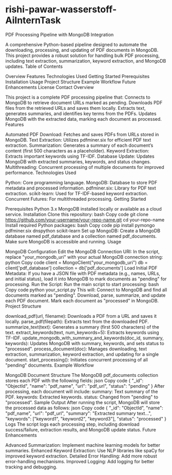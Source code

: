 # rishi-pawar-wasserstoff-AiInternTask
PDF Processing Pipeline with MongoDB Integration

A comprehensive Python-based pipeline designed to automate the downloading, processing, and updating of PDF documents in MongoDB. This project provides a robust solution for handling bulk PDF processing, including text extraction, summarization, keyword extraction, and MongoDB updates.
Table of Contents

Overview
Features
Technologies Used
Getting Started
Prerequisites
Installation
Usage
Project Structure
Example Workflow
Future Enhancements
License
Contact
Overview

This project is a complete PDF processing pipeline that:
Connects to MongoDB to retrieve document URLs marked as pending.
Downloads PDF files from the retrieved URLs and saves them locally.
Extracts text, generates summaries, and identifies key terms from the PDFs.
Updates MongoDB with the extracted data, marking each document as processed.
Features

Automated PDF Download: Fetches and saves PDFs from URLs stored in MongoDB.
Text Extraction: Utilizes pdfminer.six for efficient PDF text extraction.
Summarization: Generates a summary of each document’s content (first 500 characters as a placeholder).
Keyword Extraction: Extracts important keywords using TF-IDF.
Database Update: Updates MongoDB with extracted summaries, keywords, and status changes.
Multithreading: Concurrent processing of multiple documents for improved performance.
Technologies Used

Python: Core programming language.
MongoDB: Database to store PDF metadata and processed information.
pdfminer.six: Library for PDF text extraction.
scikit-learn: Used for TF-IDF-based keyword extraction.
Concurrent Futures: For multithreaded processing.
Getting Started

Prerequisites
Python 3.x
MongoDB installed locally or available as a cloud service.
Installation
Clone this repository:
bash
Copy code
git clone https://github.com/your-username/your-repo-name.git
cd your-repo-name
Install required Python packages:
bash
Copy code
pip install pymongo pdfminer.six dnspython scikit-learn
Set up MongoDB:
Create a MongoDB database named pdf_database and a collection named pdf_documents.
Make sure MongoDB is accessible and running.
Usage

MongoDB Configuration
Edit the MongoDB Connection URI:
In the script, replace "your_mongodb_uri" with your actual MongoDB connection string:
python
Copy code
client = MongoClient("your_mongodb_uri")
db = client['pdf_database']
collection = db['pdf_documents']
Load Initial PDF Metadata:
If you have a JSON file with PDF metadata (e.g., names, URLs, and initial status), load it into MongoDB to mark documents as "pending" for processing.
Run the Script:
Run the main script to start processing:
bash
Copy code
python your_script.py
This will:
Connect to MongoDB and find all documents marked as "pending".
Download, parse, summarize, and update each PDF document.
Mark each document as "processed" in MongoDB.
Project Structure

download_pdf(url, filename): Downloads a PDF from a URL and saves it locally.
parse_pdf(filepath): Extracts text from the downloaded PDF.
summarize_text(text): Generates a summary (first 500 characters) of the text.
extract_keywords(text, num_keywords=5): Extracts keywords using TF-IDF.
update_mongodb_with_summary_and_keywords(doc_id, summary, keywords): Updates MongoDB with summary, keywords, and sets status to "processed".
process_document(doc): Manages downloading, text extraction, summarization, keyword extraction, and updating for a single document.
start_processing(): Initiates concurrent processing of all "pending" documents.
Example Workflow

MongoDB Document Structure
The MongoDB pdf_documents collection stores each PDF with the following fields:
json
Copy code
{
  "_id": "ObjectId",
  "name": "pdf_name",
  "url": "pdf_url",
  "status": "pending"
}
After processing, each document will include:
summary: Text summary of the PDF.
keywords: Extracted keywords.
status: Changed from "pending" to "processed".
Sample Output
After running the script, MongoDB will store the processed data as follows:
json
Copy code
{
  "_id": "ObjectId",
  "name": "pdf_name",
  "url": "pdf_url",
  "summary": "Extracted summary text...",
  "keywords": ["keyword1", "keyword2", "keyword3"],
  "status": "processed"
}
Logs
The script logs each processing step, including download success/failure, extraction results, and MongoDB update status.
Future Enhancements

Advanced Summarization: Implement machine learning models for better summaries.
Enhanced Keyword Extraction: Use NLP libraries like spaCy for improved keyword extraction.
Detailed Error Handling: Add more robust error-handling mechanisms.
Improved Logging: Add logging for better tracking and debugging.
